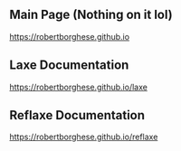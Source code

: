 ## Main Page (Nothing on it lol)
https://robertborghese.github.io

## Laxe Documentation
https://robertborghese.github.io/laxe

## Reflaxe Documentation
https://robertborghese.github.io/reflaxe
